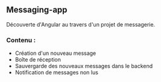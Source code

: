 ## Messaging-app

Découverte d'Angular au travers d'un projet de messagerie.

### Contenu :
- Création d'un nouveau message
- Boîte de réception
- Sauvergarde des nouveaux messages dans le backend
- Notification de messages non lus
